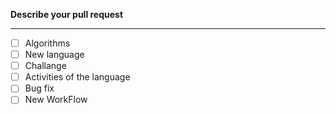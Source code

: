 **Describe your pull request**

---
- [ ] Algorithms
- [ ] New language
- [ ] Challange
- [ ] Activities of the language
- [ ] Bug fix
- [ ] New WorkFlow